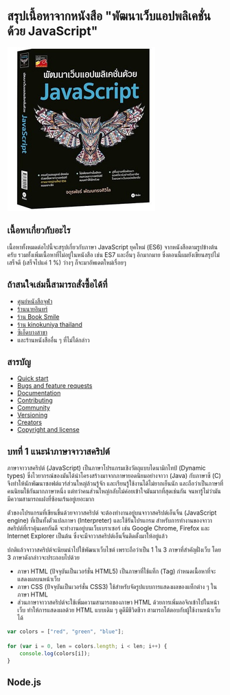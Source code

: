 # สรุปเนื้อหาจากหนังสือ  "พัฒนาเว็บแอปพลิเคชั่นด้วย JavaScript"

![cover](images/cover_big.jpg)

## เนื้อหาเกี่ยวกับอะไร
เนื้อหาทั้งหมดต่อไปนี้จะสรุปเกี่ยวกับภาษา JavaScript ยุคใหม่ (ES6) จากหนังสือตามรูปข้างต้นครับ รวมทั้งเพิ่มเนื้อหาที่ไม่อยู่ในหนังสือ เช่น ES7 และอื่นๆ อีกมากมาย ซึ่งตอนนี้ผมยังเขียนสรุปไม่เสร็จดี (เสร็จไปแค่ 1 %) ว่างๆ ก็จะมาอัพเดตใหม่เรื่อยๆ

## ถ้าสนใจเล่มนี้สามารถสั่งซื้อได้ที่

* [ศูนย์หนังสือจุฬา]( http://www.chulabook.com/description.asp?barcode=9786160825394)
* [ร้านนายอินทร์](https://www.naiin.com/product/detail/191081/)
* [ร้าน Book Smile](http://www.booksmile.co.th/คอมพิวเตอร์อินเทอร์เน็ต/พัฒนาเว็บแอบพลิเคชั่นด้วย-JavaScript.html)
* [ร้าน kinokuniya thailand](https://thailand.kinokuniya.com/bw/9786160825394)
* [ซีเอ็ดบางสาขา]( https://www.se-ed.com/product/พัฒนาเว็บแอปพลิเคชั่นด้วย-JavaScript.aspx?no=9786160825394)
* และร้านหนังสืออื่น ๆ ที่ไม่ได้กล่าว


## สารบัญ

* [Quick start](#quick-start)
* [Bugs and feature requests](#bugs-and-feature-requests)
* [Documentation](#documentation)
* [Contributing](#contributing)
* [Community](#community)
* [Versioning](#versioning)
* [Creators](#creators)
* [Copyright and license](#copyright-and-license)

## บทที่ 1 แนะนำภาษาจาวาสคริปต์

ภาษาจาวาสคริปต์ (JavaScript) เป็นภาษาโปรแกรมเชิงวัตถุแบบไดนามิกไทป์ (Dynamic types) ซึ่งไวยากรณ์ของมันได้นำโครงสร้างมาจากภาษายอดนิยมอย่างจาวา (Java) กับภาษาซี (C) จึงทำให้นักพัฒนาซอฟต์แวร์ส่วนใหญ่ล้วนรู้จัก และเรียนรู้ใช้งานได้ไม่ยากเย็นนัก และถือว่าเป็นภาษาที่คนนิยมใช้กันมากภาษาหนึ่ง แต่ทว่าคนส่วนใหญ่กลับไม่ค่อยเข้าใจมันมากที่สุดเช่นกัน จนหารู้ไม่ว่ามันมีความสามารถแฝงที่ซ้อนเร้นอยู่เยอะมาก 

ตัวของโปรแกรมที่เขียนขึ้นด้วยจาวาสคริปต์ จะต้องทำงานอยู่บนจาวาสคริปต์เอ็นจิ้น (JavaScript engine) ที่เป็นทั้งตัวแปลภาษา (Interpreter) และใช้รันโปรแกรม สำหรับการทำงานของจาวาสคริปต์ที่เราคุ้นเคยกันดี จะทำงานอยู่บนเว็บเบราเซอร์ เช่น Google Chrome, Firefox และ Internet Explorer เป็นต้น ซึ่งจะมีจาวาสคริปต์เอ็นจิ้นติดตั้งมาให้อยู่แล้ว

ปกติแล้วจาวาสคริปต์จะนิยมนำไปใช้พัฒนาเว็บไซต์ เพราะถือว่าเป็น 1 ใน 3 ภาษาที่สำคัญฝั่งเว็บ โดย 3 ภาษาดังกล่าวจะประกอบไปด้วย
* ภาษา HTML (ปัจจุบันเป็นเวอร์ชั่น HTML5) เป็นภาษาที่ใช้แท็ก (Tag) กำหนดเนื้อหาที่จะแสดงผลบนหน้าเว็บ 
* ภาษา CSS (ปัจจุบันเป็นเวอร์ชั่น CSS3) ใช้สำหรับจัดรูปแบบการแสดงผลของแท็กต่าง ๆ ในภาษา HTML
* ส่วนภาษาจาวาสคริปต์จะใช้เพิ่มความสามารถของภาษา HTML ด้วยการเพิ่มลอจิกเข้าไปในหน้าเว็บ ทำให้การแสดงผลด้วย HTML แบบเดิม ๆ ดูดีมีชีวิตชีวา สามารถโต้ตอบกับผู้ใช้งานหน้าเว็บได้


```js
var colors = ["red", "green", "blue"];

for (var i = 0, len = colors.length; i < len; i++) {
    console.log(colors[i]);
}
```

## Node.js
